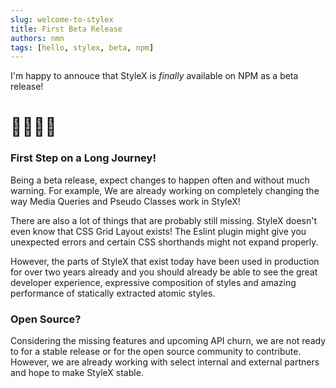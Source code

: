 ```yaml
---
slug: welcome-to-stylex
title: First Beta Release
authors: nmn
tags: [hello, stylex, beta, npm]
---
```


I'm happy to annouce that StyleX is _finally_ available on NPM as a beta
release!

# 🎉🎊🍾🥳

### First Step on a Long Journey!

Being a beta release, expect changes to happen often and without much warning.
For example, We are already working on completely changing the way Media Queries
and Pseudo Classes work in StyleX!

There are also a lot of things that are probably still missing. StyleX doesn't
even know that CSS Grid Layout exists! The Eslint plugin might give you
unexpected errors and certain CSS shorthands might not expand properly.

However, the parts of StyleX that exist today have been used in production for
over two years already and you should already be able to see the great developer
experience, expressive composition of styles and amazing performance of
statically extracted atomic styles.

### Open Source?

Considering the missing features and upcoming API churn, we are not ready to for
a stable release or for the open source community to contribute. However, we are
already working with select internal and external partners and hope to make
StyleX stable.
